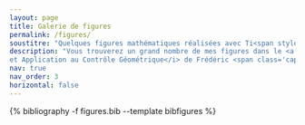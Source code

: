 ```yaml
---
layout: page
title: Galerie de figures
permalink: /figures/
soustitre: "Quelques figures mathématiques réalisées avec Ti<span style='font-style:italic;'>k</span>Z et <span style='font-style:italic;'>Inkscape</span>"
description: "Vous trouverez un grand nombre de mes figures dans le <a href='https://ensta-paris.hal.science/hal-03243924v3/document'>polycopié du cours <span class='capitales'>aot</span><span class='chiffres-capitaux'>13</span> de l'<span class='capitales'>ensta</span> <span class='capitales'>p</span>aris - <i>Géométrie Différentielle
et Application au Contrôle Géométrique</i> de Frédéric <span class='capitales'>Jean</span></a>."
nav: true
nav_order: 3
horizontal: false
---
```


<div class="publications">

{% bibliography -f figures.bib --template bibfigures %}

</div>